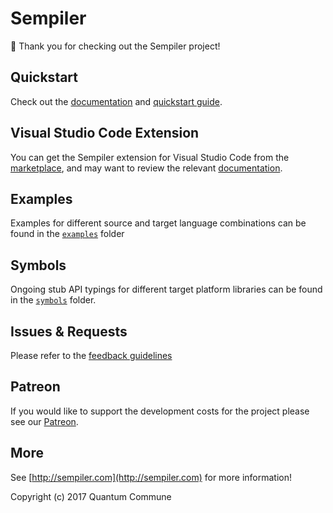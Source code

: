# Sempiler

🤖 Thank you for checking out the Sempiler project!

## Quickstart

Check out the [documentation](http://sempiler.com) and [quickstart guide](http://sempiler.com/quickstart).

## Visual Studio Code Extension

You can get the Sempiler extension for Visual Studio Code from the [marketplace](https://marketplace.visualstudio.com/items?itemName=QuantumCommune.sempiler), and may want to review the relevant [documentation](http://sempiler.com/features/vsc-ext).

## Examples

Examples for different source and target language combinations can be found in the [`examples`](examples) folder

## Symbols

Ongoing stub API typings for different target platform libraries can be found in the [`symbols`](symbols) folder.

## Issues & Requests

Please refer to the [feedback guidelines](http://sempiler.com/latest#contributing)

## Patreon

If you would like to support the development costs for the project please see our [Patreon](http://patreon.com/sempiler).

## More

See [http://sempiler.com](http://sempiler.com) for more information!


Copyright (c) 2017 Quantum Commune